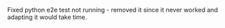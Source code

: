 Fixed python e2e test not running - removed it since it never worked and adapting it would take time.